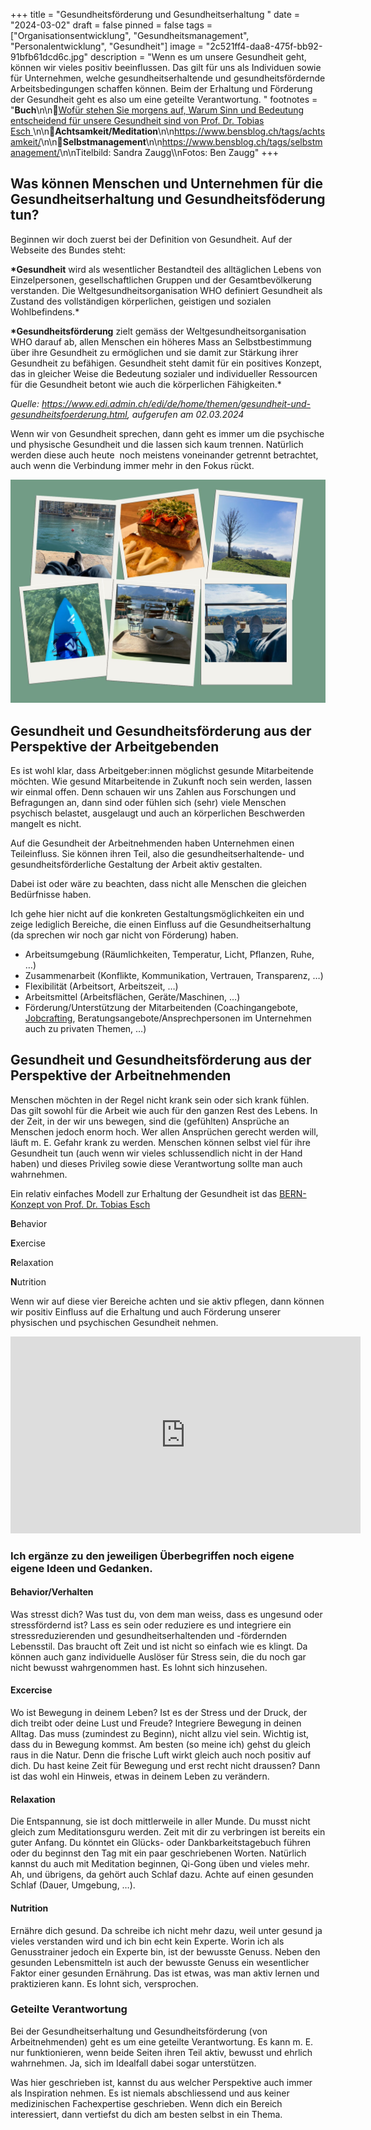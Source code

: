+++
title = "Gesundheitsförderung und Gesundheitserhaltung "
date = "2024-03-02"
draft = false
pinned = false
tags = ["Organisationsentwicklung", "Gesundheitsmanagement", "Personalentwicklung", "Gesundheit"]
image = "2c521ff4-daa8-475f-bb92-91bfb61dcd6c.jpg"
description = "Wenn es um unsere Gesundheit geht, können wir vieles positiv beeinflussen. Das gilt für uns als Individuen sowie für Unternehmen, welche gesundheitserhaltende und gesundheitsfördernde Arbeitsbedingungen schaffen können. Beim der Erhaltung und Förderung der Gesundheit geht es also um eine geteilte Verantwortung. "
footnotes = "**Buch**\n\n📕[Wofür stehen Sie morgens auf, Warum Sinn und Bedeutung entscheidend für unsere Gesundheit sind von Prof. Dr. Tobias Esch ](https://www.exlibris.ch/de/buecher-buch/deutschsprachige-buecher/tobias-esch/wofuer-stehen-sie-morgens-auf/id/9783833887611/)\n\n🔗**Achtsamkeit/Meditation**\n\n<https://www.bensblog.ch/tags/achtsamkeit/>\n\n🔗**Selbstmanagement**\n\n<https://www.bensblog.ch/tags/selbstmanagement/>\n\nTitelbild: Sandra Zaugg\\\nFotos: Ben Zaugg"
+++
## Was können Menschen und Unternehmen für die Gesundheitserhaltung und Gesundheitsföderung tun?

Beginnen wir doch zuerst bei der Definition von Gesundheit. Auf der Webseite des Bundes steht:  

**\*Gesundheit** wird als wesentlicher Bestandteil des alltäglichen Lebens von Einzelpersonen, gesellschaftlichen Gruppen und der Gesamtbevölkerung verstanden. Die Weltgesundheitsorganisation WHO definiert Gesundheit als Zustand des vollständigen körperlichen, geistigen und sozialen Wohlbefindens.* 

**\*Gesundheitsförderung** zielt gemäss der Weltgesundheitsorganisation WHO darauf ab, allen Menschen ein höheres Mass an Selbstbestimmung über ihre Gesundheit zu ermöglichen und sie damit zur Stärkung ihrer Gesundheit zu befähigen. Gesundheit steht damit für ein positives Konzept, das in gleicher Weise die Bedeutung sozialer und individueller Ressourcen für die Gesundheit betont wie auch die körperlichen Fähigkeiten.* 

*Quelle: <https://www.edi.admin.ch/edi/de/home/themen/gesundheit-und-gesundheitsfoerderung.html>, aufgerufen am 02.03.2024*

Wenn wir von Gesundheit sprechen, dann geht es immer um die psychische und physische Gesundheit und die lassen sich kaum trennen. Natürlich werden diese auch heute  noch meistens voneinander getrennt betrachtet, auch wenn die Verbindung immer mehr in den Fokus rückt.

![](gesundheit_2.jpg)

## Gesundheit und Gesundheitsförderung aus der Perspektive der Arbeitgebenden

Es ist wohl klar, dass Arbeitgeber:innen möglichst gesunde Mitarbeitende möchten. Wie gesund Mitarbeitende in Zukunft noch sein werden, lassen wir einmal offen. Denn schauen wir uns Zahlen aus Forschungen und Befragungen an, dann sind oder fühlen sich (sehr) viele Menschen psychisch belastet, ausgelaugt und auch an körperlichen Beschwerden mangelt es nicht.

Auf die Gesundheit der Arbeitnehmenden haben Unternehmen einen Teileinfluss. Sie können ihren Teil, also die gesundheitserhaltende- und gesundheitsförderliche Gestaltung der Arbeit aktiv gestalten. 

Dabei ist oder wäre zu beachten, dass nicht alle Menschen die gleichen Bedürfnisse haben.

Ich gehe hier nicht auf die konkreten Gestaltungsmöglichkeiten ein und zeige lediglich Bereiche, die einen Einfluss auf die Gesundheitserhaltung (da sprechen wir noch gar nicht von Förderung) haben. 

* Arbeitsumgebung (Räumlichkeiten, Temperatur, Licht, Pflanzen, Ruhe, …)
* Zusammenarbeit (Konflikte, Kommunikation, Vertrauen, Transparenz, …)
* Flexibilität (Arbeitsort, Arbeitszeit, …)
* Arbeitsmittel (Arbeitsflächen, Geräte/Maschinen, …)
* Förderung/Unterstützung der Mitarbeitenden (Coachingangebote, [Jobcrafting](https://www.bensblog.ch/tags/jobcrafting/), Beratungsangebote/Ansprechpersonen im Unternehmen auch zu privaten Themen, …)

## Gesundheit und Gesundheitsförderung aus der Perspektive der Arbeitnehmenden

Menschen möchten in der Regel nicht krank sein oder sich krank fühlen. Das gilt sowohl für die Arbeit wie auch für den ganzen Rest des Lebens. In der Zeit, in der wir uns bewegen, sind die (gefühlten) Ansprüche an Menschen jedoch enorm hoch. Wer allen Ansprüchen gerecht werden will, läuft m. E. Gefahr krank zu werden. Menschen können selbst viel für ihre Gesundheit tun (auch wenn wir vieles schlussendlich nicht in der Hand haben) und dieses Privileg sowie diese Verantwortung sollte man auch wahrnehmen.

Ein relativ einfaches Modell zur Erhaltung der Gesundheit ist das [BERN-Konzept von Prof. Dr. Tobias Esch](https://www.uniambulanz-witten.de/gesundheit-nachhaltig-staerken/)

**B**ehavior 

**E**xercise

**R**elaxation

**N**utrition

Wenn wir auf diese vier Bereiche achten und sie aktiv pflegen, dann können wir positiv Einfluss auf die Erhaltung und auch Förderung unserer physischen und psychischen Gesundheit nehmen. 

<iframe width="560" height="315" src="https://www.youtube.com/embed/vIebCGz9uf8?si=jnHulqSEjgiTzQY4" title="YouTube video player" frameborder="0" allow="accelerometer; autoplay; clipboard-write; encrypted-media; gyroscope; picture-in-picture; web-share" allowfullscreen></iframe>

### Ich ergänze zu den jeweiligen Überbegriffen noch eigene eigene Ideen und Gedanken. 

#### Behavior/Verhalten

Was stresst dich? Was tust du, von dem man weiss, dass es ungesund oder stressfördernd ist? Lass es sein oder reduziere es und integriere ein stressreduzierenden und gesundheitserhaltenden und -fördernden Lebensstil. Das braucht oft Zeit und ist nicht so einfach wie es klingt. Da können auch ganz individuelle Auslöser für Stress sein, die du noch gar nicht bewusst wahrgenommen hast. Es lohnt sich hinzusehen. 

#### Excercise

Wo ist Bewegung in deinem Leben? Ist es der Stress und der Druck, der dich treibt oder deine Lust und Freude? Integriere Bewegung in deinen Alltag. Das muss (zumindest zu Beginn), nicht allzu viel sein. Wichtig ist, dass du in Bewegung kommst. Am besten (so meine ich) gehst du gleich raus in die Natur. Denn die frische Luft wirkt gleich auch noch positiv auf dich. Du hast keine Zeit für Bewegung und erst recht nicht draussen? Dann ist das wohl ein Hinweis, etwas in deinem Leben zu verändern. 

#### Relaxation

Die Entspannung, sie ist doch mittlerweile in aller Munde. Du musst nicht gleich zum Meditationsguru werden. Zeit mit dir zu verbringen ist bereits ein guter Anfang. Du könntet ein Glücks- oder Dankbarkeitstagebuch führen oder du beginnst den Tag mit ein paar geschriebenen Worten. Natürlich kannst du auch mit Meditation beginnen, Qi-Gong üben und vieles mehr. Ah, und übrigens, da gehört auch Schlaf dazu. Achte auf einen gesunden Schlaf (Dauer, Umgebung, …).

#### Nutrition

Ernähre dich gesund. Da schreibe ich nicht mehr dazu, weil unter gesund ja vieles verstanden wird und ich bin echt kein Experte. Worin ich als Genusstrainer jedoch ein Experte bin, ist der bewusste Genuss. Neben den gesunden Lebensmitteln ist auch der bewusste Genuss ein wesentlicher Faktor einer gesunden Ernährung. Das ist etwas, was man aktiv lernen und praktizieren kann. Es lohnt sich, versprochen. 

### Geteilte Verantwortung

Bei der Gesundheitserhaltung und Gesundheitsförderung (von Arbeitnehmenden) geht es um eine geteilte Verantwortung. Es kann m. E. nur funktionieren, wenn beide Seiten ihren Teil aktiv, bewusst und ehrlich wahrnehmen. Ja, sich im Idealfall dabei sogar unterstützen. 

Was hier geschrieben ist, kannst du aus welcher Perspektive auch immer als Inspiration nehmen. Es ist niemals abschliessend und aus keiner medizinischen Fachexpertise geschrieben. Wenn dich ein Bereich interessiert, dann vertiefst du dich am besten selbst in ein Thema.